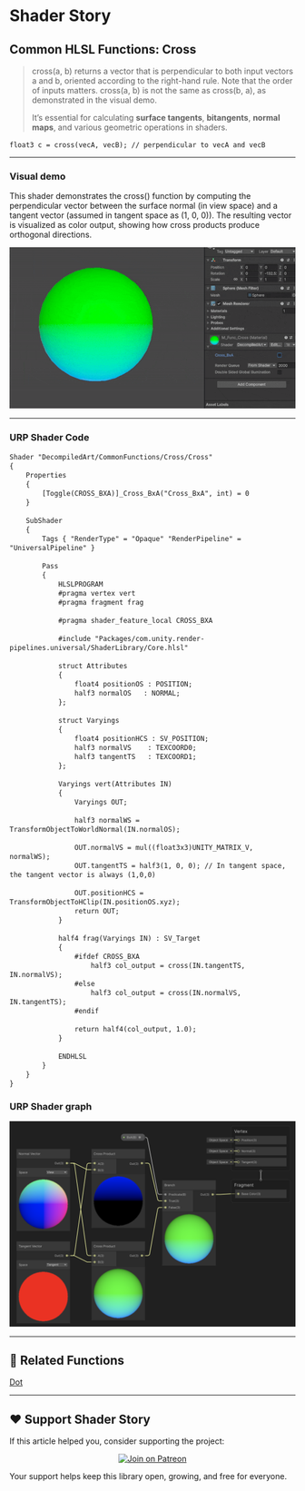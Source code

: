 # Shader Story

## Common HLSL Functions: Cross

> cross(a, b) returns a vector that is perpendicular to both input vectors a and b, oriented according to the right-hand rule.
Note that the order of inputs matters. cross(a, b) is not the same as cross(b, a), as demonstrated in the visual demo.
> 
> It’s essential for calculating **surface tangents**, **bitangents**, **normal maps**, and various geometric operations in shaders.

```hlsl
float3 c = cross(vecA, vecB); // perpendicular to vecA and vecB

```
---

### Visual demo 
This shader demonstrates the cross() function by computing the perpendicular vector between the surface normal (in view space) and a tangent vector (assumed in tangent space as (1, 0, 0)). The resulting vector is visualized as color output, showing how cross products produce orthogonal directions.

<p align="center">
<img src="https://github.com/DeGGeD/ShaderStory/blob/main/Resources/Images/Chapters/CommonFunctions/Cross/DA_CommonFuncs_Cross_Demo_01.gif" alt="Shader Story: Function - Cross" title="Shader Story: Function - Cross">
</p>

---
### URP Shader Code

```hlsl
Shader "DecompiledArt/CommonFunctions/Cross/Cross"
{
    Properties
    {
        [Toggle(CROSS_BXA)]_Cross_BxA("Cross_BxA", int) = 0
    }

    SubShader
    {
        Tags { "RenderType" = "Opaque" "RenderPipeline" = "UniversalPipeline" }

        Pass
        {
            HLSLPROGRAM
            #pragma vertex vert
            #pragma fragment frag

            #pragma shader_feature_local CROSS_BXA

            #include "Packages/com.unity.render-pipelines.universal/ShaderLibrary/Core.hlsl"

            struct Attributes
            {
                float4 positionOS : POSITION;
                half3 normalOS   : NORMAL;
            };

            struct Varyings
            {
                float4 positionHCS : SV_POSITION;
                half3 normalVS    : TEXCOORD0;
                half3 tangentTS   : TEXCOORD1;
            };

            Varyings vert(Attributes IN)
            {
                Varyings OUT;

                half3 normalWS = TransformObjectToWorldNormal(IN.normalOS);

                OUT.normalVS = mul((float3x3)UNITY_MATRIX_V, normalWS);
                OUT.tangentTS = half3(1, 0, 0); // In tangent space, the tangent vector is always (1,0,0)

                OUT.positionHCS = TransformObjectToHClip(IN.positionOS.xyz);
                return OUT;
            }

            half4 frag(Varyings IN) : SV_Target
            {
                #ifdef CROSS_BXA
                    half3 col_output = cross(IN.tangentTS, IN.normalVS);
                #else
                    half3 col_output = cross(IN.normalVS, IN.tangentTS);
                #endif

                return half4(col_output, 1.0);
            }

            ENDHLSL
        }
    }
}

```

### URP Shader graph
<p align="center">
<img src="https://github.com/DeGGeD/ShaderStory/blob/main/Resources/Images/Chapters/CommonFunctions/Cross/DA_CommonFuncs_Cross_Graph_01.png" alt="Shader Story: Function - Cross" title="Shader Story: Function - Cross">
</p>

---

## 🔗 Related Functions

[Dot](https://github.com/DeGGeD/ShaderStory/blob/main/Chapters/CommonFunctions/Dot.md)

---

## ❤️ Support Shader Story

If this article helped you, consider supporting the project:

<p align="center">
  <a href="https://www.patreon.com/decompiled_art" target="_blank">
    <img src="https://img.shields.io/badge/Join%20on%20Patreon-%20Exclusive%20Updates%20%26%20Community-orange?style=for-the-badge&logo=patreon" alt="Join on Patreon">
  </a>
</p>

Your support helps keep this library open, growing, and free for everyone.
